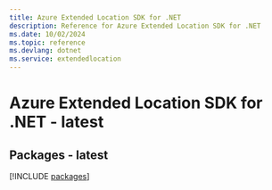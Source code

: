 ```yaml
---
title: Azure Extended Location SDK for .NET
description: Reference for Azure Extended Location SDK for .NET
ms.date: 10/02/2024
ms.topic: reference
ms.devlang: dotnet
ms.service: extendedlocation
---
```

# Azure Extended Location SDK for .NET - latest
## Packages - latest
[!INCLUDE [packages](extended-location-index.md)]